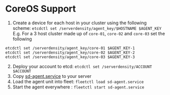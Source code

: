 # CoreOS Support

1. Create a device for each host in your cluster using the following scheme: `etcdctl set /serverdensity/agent_key/$HOSTNAME $AGENT_KEY`
E.g. For a 3 host cluster made up of `core-01`, `core-02` and `core-03` set the following
```
etcdctl set /serverdensity/agent_key/core-01 $AGENT_KEY-1
etcdctl set /serverdensity/agent_key/core-02 $AGENT_KEY-2
etcdctl set /serverdensity/agent_key/core-03 $AGENT_KEY-3
```
2. Deploy your account to etcd: `etcdctl set /serverdensity/ACCOUNT $ACCOUNT`
3. Copy [sd-agent.service](sd-agent.service) to your server
4. Load the agent unit into fleet: `fleetctl load sd-agent.service`
5. Start the agent everywhere : `fleetctl start sd-agent.service`